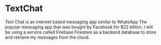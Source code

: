 # TextChat
Text Chat is an internet based messaging app similar to WhatsApp
The popular messaging app that was bought by Facebook for $22 billion.
I will be using a service called Firebase Firestore as a backend database to store and retrieve my messages from the cloud.
